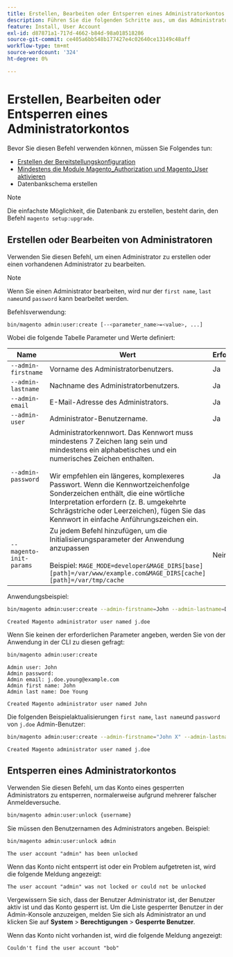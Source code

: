 ```yaml
---
title: Erstellen, Bearbeiten oder Entsperren eines Administratorkontos
description: Führen Sie die folgenden Schritte aus, um das Administratorkonto Ihrer Adobe Commerce- oder Magento Open Source Admin-Anwendung zu verwalten.
feature: Install, User Account
exl-id: d87871a1-717d-4662-b84d-98a018518286
source-git-commit: ce405a6bb548b177427e4c02640ce13149c48aff
workflow-type: tm+mt
source-wordcount: '324'
ht-degree: 0%

---
```


# Erstellen, Bearbeiten oder Entsperren eines Administratorkontos

Bevor Sie diesen Befehl verwenden können, müssen Sie Folgendes tun:

- [Erstellen der Bereitstellungskonfiguration](deployment.md)
- [Mindestens die Module Magento_Authorization und Magento_User aktivieren](manage-modules.md)
- Datenbankschema erstellen

>[!NOTE]
>
>Die einfachste Möglichkeit, die Datenbank zu erstellen, besteht darin, den Befehl `magento setup:upgrade`.

## Erstellen oder Bearbeiten von Administratoren

Verwenden Sie diesen Befehl, um einen Administrator zu erstellen oder einen vorhandenen Administrator zu bearbeiten.

>[!NOTE]
>
>Wenn Sie einen Administrator bearbeiten, wird nur der `first name`, `last name`und `password` kann bearbeitet werden.

Befehlsverwendung:

```bash
bin/magento admin:user:create [--<parameter_name>=<value>, ...]
```

Wobei die folgende Tabelle Parameter und Werte definiert:

| Name | Wert | Erforderlich? |
|--- |--- |--- |
| `--admin-firstname` | Vorname des Administratorbenutzers. | Ja |
| `--admin-lastname` | Nachname des Administratorbenutzers. | Ja |
| `--admin-email` | E-Mail-Adresse des Administrators. | Ja |
| `--admin-user` | Administrator-Benutzername. | Ja |
| `--admin-password` | Administratorkennwort. Das Kennwort muss mindestens 7 Zeichen lang sein und mindestens ein alphabetisches und ein numerisches Zeichen enthalten. <br><br>Wir empfehlen ein längeres, komplexeres Passwort. Wenn die Kennwortzeichenfolge Sonderzeichen enthält, die eine wörtliche Interpretation erfordern (z. B. umgekehrte Schrägstriche oder Leerzeichen), fügen Sie das Kennwort in einfache Anführungszeichen ein. | Ja |
| `--magento-init-params` | Zu jedem Befehl hinzufügen, um die Initialisierungsparameter der Anwendung anzupassen<br/><br/>Beispiel: `MAGE_MODE=developer&MAGE_DIRS[base][path]=/var/www/example.com&MAGE_DIRS[cache][path]=/var/tmp/cache` | Nein |

Anwendungsbeispiel:

```bash
bin/magento admin:user:create --admin-firstname=John --admin-lastname=Doe --admin-email=j.doe@example.com --admin-user=j.doe --admin-password=A0b9%t3g
```

```terminal
Created Magento administrator user named j.doe
```

Wenn Sie keinen der erforderlichen Parameter angeben, werden Sie von der Anwendung in der CLI zu diesen gefragt:

```bash
bin/magento admin:user:create
```

```terminal
Admin user: John
Admin password:
Admin email: j.doe.young@example.com
Admin first name: John
Admin last name: Doe Young
```

```terminal
Created Magento administrator user named John
```

Die folgenden Beispielaktualisierungen `first name`, `last name`und `password` von `j.doe` Admin-Benutzer:

```bash
bin/magento admin:user:create --admin-firstname="John X" --admin-lastname="Doe X" --admin-email=j.doe@example.com --admin-user=j.doe --admin-password=A1234567
```

```terminal
Created Magento administrator user named j.doe
```

## Entsperren eines Administratorkontos

Verwenden Sie diesen Befehl, um das Konto eines gesperrten Administrators zu entsperren, normalerweise aufgrund mehrerer falscher Anmeldeversuche.

```bash
bin/magento admin:user:unlock {username}
```

Sie müssen den Benutzernamen des Administrators angeben. Beispiel:

```bash
bin/magento admin:user:unlock admin
```

```terminal
The user account "admin" has been unlocked
```

Wenn das Konto nicht entsperrt ist oder ein Problem aufgetreten ist, wird die folgende Meldung angezeigt:

```terminal
The user account "admin" was not locked or could not be unlocked
```

Vergewissern Sie sich, dass der Benutzer Administrator ist, der Benutzer aktiv ist und das Konto gesperrt ist. Um die Liste gesperrter Benutzer in der Admin-Konsole anzuzeigen, melden Sie sich als Administrator an und klicken Sie auf **System** > **Berechtigungen** > **Gesperrte Benutzer**.

Wenn das Konto nicht vorhanden ist, wird die folgende Meldung angezeigt:

```terminal
Couldn't find the user account "bob"
```
